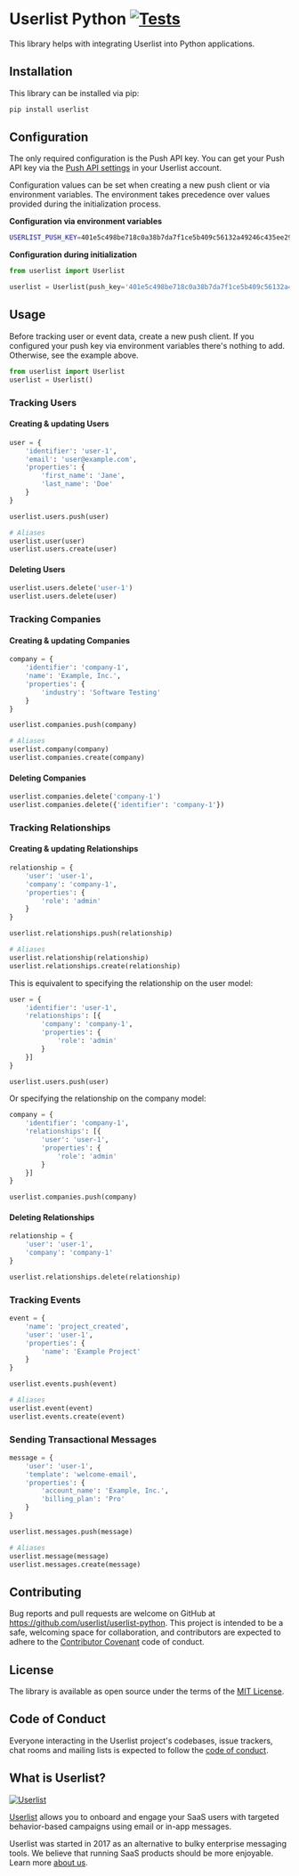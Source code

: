 # Userlist Python [![Tests](https://github.com/userlist/userlist-python/actions/workflows/test.yml/badge.svg)](https://github.com/userlist/userlist-python/actions/workflows/test.yml)

This library helps with integrating Userlist into Python applications.

## Installation

This library can be installed via pip:

```bash
pip install userlist
```

## Configuration

The only required configuration is the Push API key. You can get your Push API key via the [Push API settings](https://app.userlist.com/settings/push) in your Userlist account.

Configuration values can be set when creating a new push client or via environment variables. The environment takes precedence over values provided during the initialization process.

**Configuration via environment variables**

```bash
USERLIST_PUSH_KEY=401e5c498be718c0a38b7da7f1ce5b409c56132a49246c435ee296e07bf2be39
```

**Configuration during initialization**

```python
from userlist import Userlist

userlist = Userlist(push_key='401e5c498be718c0a38b7da7f1ce5b409c56132a49246c435ee296e07bf2be39')
```

## Usage

Before tracking user or event data, create a new push client. If you configured your push key via environment variables there's nothing to add. Otherwise, see the example above.

```python
from userlist import Userlist
userlist = Userlist()
```

### Tracking Users

#### Creating & updating Users

```python
user = {
    'identifier': 'user-1',
    'email': 'user@example.com',
    'properties': {
        'first_name': 'Jane',
        'last_name': 'Doe'
    }
}

userlist.users.push(user)

# Aliases
userlist.user(user)
userlist.users.create(user)
```

#### Deleting Users

```python
userlist.users.delete('user-1')
userlist.users.delete(user)
```

### Tracking Companies

#### Creating & updating Companies

```python
company = {
    'identifier': 'company-1',
    'name': 'Example, Inc.',
    'properties': {
        'industry': 'Software Testing'
    }
}

userlist.companies.push(company)

# Aliases
userlist.company(company)
userlist.companies.create(company)
```

#### Deleting Companies

```python
userlist.companies.delete('company-1')
userlist.companies.delete({'identifier': 'company-1'})
```

### Tracking Relationships

#### Creating & updating Relationships

```python
relationship = {
    'user': 'user-1',
    'company': 'company-1',
    'properties': {
        'role': 'admin'
    }
}

userlist.relationships.push(relationship)

# Aliases
userlist.relationship(relationship)
userlist.relationships.create(relationship)
```

This is equivalent to specifying the relationship on the user model:

```python
user = {
    'identifier': 'user-1',
    'relationships': [{
        'company': 'company-1',
        'properties': {
            'role': 'admin'
        }
    }]
}

userlist.users.push(user)
```

Or specifying the relationship on the company model:

```python
company = {
    'identifier': 'company-1',
    'relationships': [{
        'user': 'user-1',
        'properties': {
            'role': 'admin'
        }
    }]
}

userlist.companies.push(company)
```

#### Deleting Relationships

```python
relationship = {
    'user': 'user-1',
    'company': 'company-1'
}

userlist.relationships.delete(relationship)
```

### Tracking Events

```python
event = {
    'name': 'project_created',
    'user': 'user-1',
    'properties': {
        'name': 'Example Project'
    }
}

userlist.events.push(event)

# Aliases
userlist.event(event)
userlist.events.create(event)
```

### Sending Transactional Messages

```python
message = {
    'user': 'user-1',
    'template': 'welcome-email',
    'properties': {
        'account_name': 'Example, Inc.',
        'billing_plan': 'Pro'
    }
}

userlist.messages.push(message)

# Aliases
userlist.message(message)
userlist.messages.create(message)
```

## Contributing

Bug reports and pull requests are welcome on GitHub at https://github.com/userlist/userlist-python. This project is intended to be a safe, welcoming space for collaboration, and contributors are expected to adhere to the [Contributor Covenant](http://contributor-covenant.org) code of conduct.

## License

The library is available as open source under the terms of the [MIT License](http://opensource.org/licenses/MIT).

## Code of Conduct

Everyone interacting in the Userlist project's codebases, issue trackers, chat rooms and mailing lists is expected to follow the [code of conduct](https://github.com/userlist/userlist-python/blob/master/CODE_OF_CONDUCT.md).

## What is Userlist?

[![Userlist](https://userlist.com/images/external/userlist-logo-github.svg)](https://userlist.com/)

[Userlist](https://userlist.com/) allows you to onboard and engage your SaaS users with targeted behavior-based campaigns using email or in-app messages.

Userlist was started in 2017 as an alternative to bulky enterprise messaging tools. We believe that running SaaS products should be more enjoyable. Learn more [about us](https://userlist.com/about-us/).
